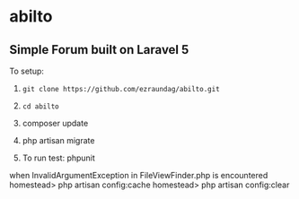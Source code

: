 # abilto

## Simple Forum built on Laravel 5
To setup:
1. ``` git clone https://github.com/ezraundag/abilto.git ```
2. ``` cd abilto ```

3. composer update
4. php artisan migrate
5. To run test: phpunit

when InvalidArgumentException in FileViewFinder.php is encountered
homestead> php artisan config:cache 
homestead> php artisan config:clear
